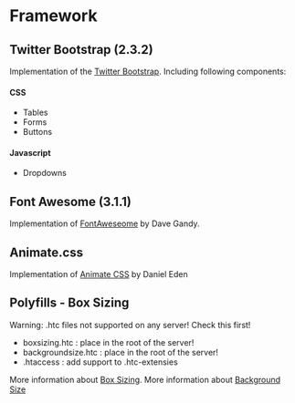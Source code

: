 # Framework

## Twitter Bootstrap (2.3.2)
Implementation of the [Twitter Bootstrap](http://getbootstrap.com/2.3.2/).
Including following components:

#### CSS
* Tables
* Forms
* Buttons

#### Javascript
* Dropdowns

## Font Awesome (3.1.1)
Implementation of [FontAweseome](http://fortawesome.github.io/Font-Awesome/3.2.1/icons/) by Dave Gandy.

## Animate.css
Implementation of [Animate CSS](https://github.com/daneden/animate.css) by Daniel Eden

## Polyfills - Box Sizing
Warning: .htc files not supported on any server! Check this first!
* boxsizing.htc : place in the root of the server!
* backgroundsize.htc : place in the root of the server!
* .htaccess 	: add support to .htc-extensies

More information about [Box Sizing](http://github.com/Schepp/box-sizing-polyfill/).
More information about [Background Size](https://github.com/louisremi/background-size-polyfill)
